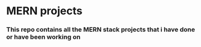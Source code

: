 # MERN projects
### This repo contains all the MERN stack projects that i have done or have been working on
